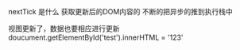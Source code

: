 nextTick 是什么
获取更新后的DOM内容的
不断的把异步的推到执行栈中


视图更新了，数据也要相应进行更新
doucument.getElementById('test').innerHTML = '123'